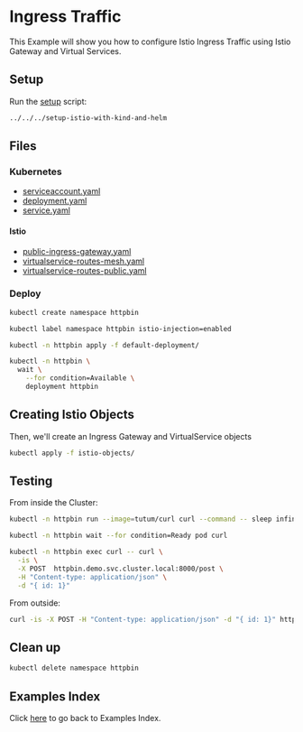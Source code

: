 # Ingress Traffic

This Example will show you how to configure Istio Ingress Traffic using Istio Gateway and Virtual Services.

## Setup

Run the [setup](../../../setup-istio-with-kind-and-helm) script:

```bash
../../../setup-istio-with-kind-and-helm
```

## Files

### **Kubernetes**

- [serviceaccount.yaml](default-deployment/serviceaccount.yaml)
- [deployment.yaml](default-deployment/deployment.yaml)
- [service.yaml](default-deployment/service.yaml)

#### **Istio**

- [public-ingress-gateway.yaml](istio-objects/public-ingress-gateway.yaml)
- [virtualservice-routes-mesh.yaml](istio-objects/virtualservice-routes-mesh.yaml)
- [virtualservice-routes-public.yaml](istio-objects/virtualservice-routes-public.yaml)

### Deploy

```bash
kubectl create namespace httpbin

kubectl label namespace httpbin istio-injection=enabled

kubectl -n httpbin apply -f default-deployment/

kubectl -n httpbin \
  wait \
    --for condition=Available \
    deployment httpbin
```

## Creating Istio Objects

Then, we'll create an Ingress Gateway and VirtualService objects

```bash
kubectl apply -f istio-objects/
```

## Testing

From inside the Cluster:

```bash
kubectl -n httpbin run --image=tutum/curl curl --command -- sleep infinity

kubectl -n httpbin wait --for condition=Ready pod curl

kubectl -n httpbin exec curl -- curl \
  -is \
  -X POST  httpbin.demo.svc.cluster.local:8000/post \
  -H "Content-type: application/json" \
  -d "{ id: 1}"
```

From outside:

```bash
curl -is -X POST -H "Content-type: application/json" -d "{ id: 1}" httpbin.example.com/post
```

## Clean up

```bash
kubectl delete namespace httpbin
```

## Examples Index

Click [here](../../README.md) to go back to Examples Index.
